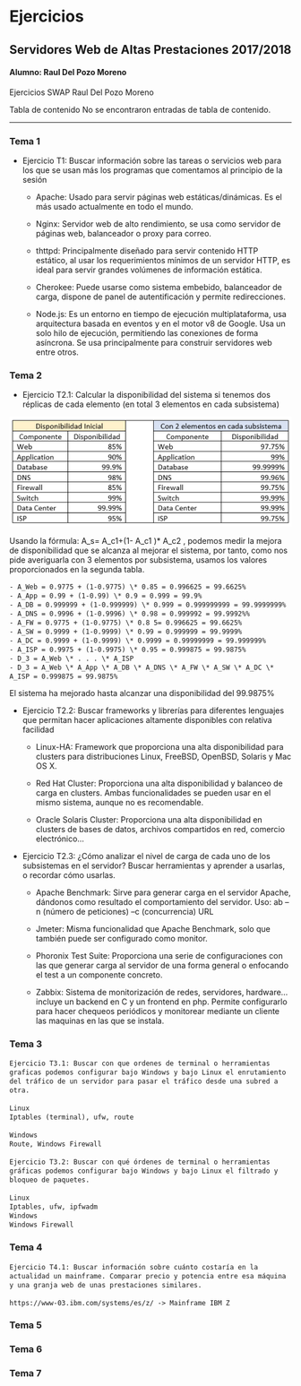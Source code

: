 # Ejercicios 
## Servidores Web de Altas Prestaciones 2017/2018
#### Alumno: Raul Del Pozo Moreno

Ejercicios SWAP
Raul Del Pozo Moreno

Tabla de contenido
No se encontraron entradas de tabla de contenido.

___

### Tema 1

- Ejercicio T1: Buscar información sobre las tareas o servicios web para los que se usan más los programas que comentamos al principio de la sesión

	- Apache: Usado para servir páginas web estáticas/dinámicas. Es el más usado actualmente en todo el mundo.

	- Nginx: Servidor web de alto rendimiento, se usa como servidor de páginas web, balanceador o proxy para correo.

	- thttpd: Principalmente diseñado para servir contenido HTTP estático, al usar los requerimientos mínimos de un servidor HTTP, es ideal para servir grandes volúmenes de información estática.

	- Cherokee: Puede usarse como sistema embebido, balanceador de carga, dispone de panel de autentificación y permite redirecciones.

	- Node.js: Es un entorno en tiempo de ejecución multiplataforma, usa arquitectura basada en eventos y en el motor v8 de Google. Usa un solo hilo de ejecución, permitiendo las conexiones de forma asíncrona. Se usa principalmente para construir servidores web entre otros.


### Tema 2

- Ejercicio T2.1: Calcular la disponibilidad del sistema si tenemos dos réplicas de cada elemento (en total 3 elementos en cada subsistema)

![0](./imagenes/t2.PNG)

Usando la fórmula: A_s= A_c1+(1- A_c1 )* A_c2 , podemos medir la mejora de disponibilidad  que se alcanza al mejorar el sistema, por tanto, como nos pide averiguarla con 3 elementos por subsistema, usamos los valores proporcionados en la segunda tabla.

	- A_Web = 0.9775 + (1-0.9775) \* 0.85 = 0.996625 = 99.6625%
	- A_App = 0.99 + (1-0.99) \* 0.9 = 0.999 = 99.9%
	- A_DB = 0.999999 + (1-0.999999) \* 0.999 = 0.999999999 = 99.9999999%
	- A_DNS = 0.9996 + (1-0.9996) \* 0.98 = 0.999992 = 99.9992%%
	- A_FW = 0.9775 + (1-0.9775) \* 0.8 5= 0.996625 = 99.6625%
	- A_SW = 0.9999 + (1-0.9999) \* 0.99 = 0.999999 = 99.9999%
	- A_DC = 0.9999 + (1-0.9999) \* 0.9999 = 0.99999999 = 99.999999%
	- A_ISP = 0.9975 + (1-0.9975) \* 0.95 = 0.999875 = 99.9875%
	- D_3 = A_Web \* . . . \* A_ISP
	- D_3 = A_Web \* A_App \* A_DB \* A_DNS \* A_FW \* A_SW \* A_DC \* A_ISP = 0.999875 = 99.9875%

El sistema ha mejorado hasta alcanzar una disponibilidad del 99.9875%

 - Ejercicio T2.2: Buscar frameworks y librerías para diferentes lenguajes que permitan hacer aplicaciones altamente disponibles con relativa facilidad

	- Linux-HA: Framework que proporciona una alta disponibilidad para clusters para distribuciones Linux, FreeBSD, OpenBSD, Solaris y Mac OS X.

	- Red Hat Cluster: Proporciona una alta disponibilidad y balanceo de carga en clusters. Ambas funcionalidades se pueden usar en el mismo sistema, aunque no es recomendable.

	- Oracle Solaris Cluster: Proporciona una alta disponibilidad en clusters de bases de datos, archivos compartidos en red, comercio electrónico…

- Ejercicio T2.3: ¿Cómo analizar el nivel de carga de cada uno de los subsistemas en el servidor? Buscar herramientas y aprender a usarlas, o recordar cómo usarlas.

	- Apache Benchmark: Sirve para generar carga en el servidor Apache, dándonos como resultado el comportamiento del servidor.
	Uso: ab –n (número de peticiones) –c (concurrencia) URL

	- Jmeter: Misma funcionalidad que Apache Benchmark, solo que también puede ser configurado como monitor.

	- Phoronix Test Suite: Proporciona una serie de configuraciones con las que generar carga al servidor de una forma general o enfocando el test a un componente concreto.  

	- Zabbix: Sistema de monitorización de redes, servidores, hardware… incluye un backend en C y un frontend en php. Permite configurarlo para hacer chequeos periódicos y monitorear mediante un cliente las maquinas en las que se instala.









### Tema 3

	Ejercicio T3.1: Buscar con que ordenes de terminal o herramientas graficas podemos configurar bajo Windows y bajo Linux el enrutamiento del tráfico de un servidor para pasar el tráfico desde una subred a otra.

	Linux
	Iptables (terminal), ufw, route

	Windows
	Route, Windows Firewall

	Ejercicio T3.2: Buscar con qué órdenes de terminal o herramientas gráficas podemos configurar bajo Windows y bajo Linux el filtrado y bloqueo de paquetes.

	Linux
	Iptables, ufw, ipfwadm
	Windows
	Windows Firewall

### Tema 4

	Ejercicio T4.1: Buscar información sobre cuánto costaría en la actualidad un mainframe. Comparar precio y potencia entre esa máquina y una granja web de unas prestaciones similares.

	https://www-03.ibm.com/systems/es/z/ -> Mainframe IBM Z
	


### Tema 5


### Tema 6


### Tema 7
